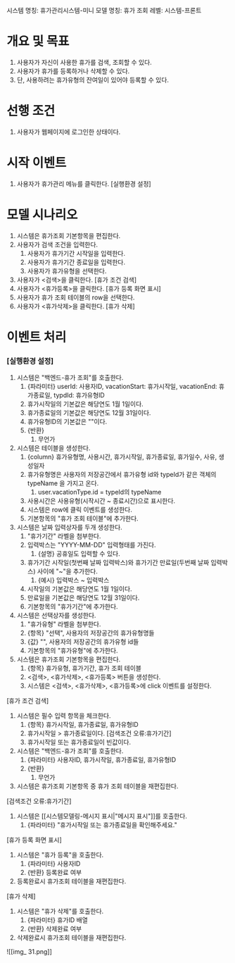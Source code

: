 시스템 명칭: 휴가관리시스템-미니
모델 명칭: 휴가 조회
레벨: 시스템-프론트

# 개요 및 목표
1. 사용자가 자신이 사용한 휴가를 검색, 조회할 수 있다.
2. 사용자가 휴가를 등록하거나 삭제할 수 있다.
3. 단, 사용하려는 휴가유형의 잔여일이 있어야 등록할 수 있다.

# 선행 조건
1. 사용자가 웹페이지에 로그인한 상태이다.

# 시작 이벤트
1. 사용자가 휴가관리 메뉴를 클릭한다. [실행환경 설정]

# 모델 시나리오
1. 시스템은 휴가조회 기본항목을 편집한다.
2. 사용자가 검색 조건을 입력한다.
	1. 사용자가 휴가기간 시작일을 입력한다.
	2. 사용자가 휴가기간 종료일을 입력한다.
	3. 사용자가 휴가유형을 선택한다.
3. 사용자가 <검색>을 클릭한다. [휴가 조건 검색]
4. 사용자가 <휴가등록>을 클릭한다. [휴가 등록 화면 표시]
5. 사용자가 휴가 조회 테이블의 row을 선택한다.
6. 사용자가 <휴가삭제>을 클릭한다. [휴가 삭제]

# 이벤트 처리

### [실행환경 설정]
1. 시스템은 "백엔드-휴가 조회"를 호출한다.
	1. {파라미터} userId: 사용자ID, vacationStart: 휴가시작일, vacationEnd: 휴가종료일, typdId: 휴가유형ID
	2. 휴가시작일의 기본값은 해당연도 1월 1일이다.
	3. 휴가종료일의 기본값은 해당연도 12월 31일이다.
	4. 휴가유형ID의 기본값은 ""이다.
	5. {반환}
		1. 무언가
2. 시스템은 테이블을 생성한다.
	1. {column} 휴가유형명, 사용시간, 휴가시작일, 휴가종료일, 휴가일수, 사유, 생성일자
	2. 휴가유형명은 사용자의 저장공간에서 휴가유형 id와 typeId가 같은 객체의 typeName 을 가지고 온다.
		1. user.vacationType.id = typeId의 typeName
	3. 사용시간은 사용유형(시작시간 ~ 종료시간)으로 표시한다.
	4. 시스템은 row에 클릭 이벤트를 생성한다.
	5.  기본항목의 "휴가 조회 테이블"에 추가한다.
3. 시스템은 날짜 입력상자를 두개 생성한다.
	1. "휴가기간" 라벨을 첨부한다.
	2. 입력박스는 "YYYY-MM-DD" 입력형태를 가진다.
		1. {설명} 공휴일도 입력할 수 있다.
	3. 휴가기간 시작일(첫번째 날짜 입력박스)와 휴가기간 만료일(두번째 날짜 입력박스) 사이에 "~"을 추가한다.
		1. {예시} 입력박스 ~ 입력박스
	4. 시작일의 기본값은 해당연도 1월 1일이다.
	5. 만료일을 기본값은 해당연도 12월 31일이다.
	6. 기본항목의 "휴가기간"에 추가한다.
4. 시스템은 선택상자를 생성한다.
	1. "휴가유형" 라벨을 첨부한다.
	2. {항목} "선택", 사용자의 저장공간의 휴가유형명들
	3. {값} "", 사용자의 저장공간의 휴가유형 id들
	4.  기본항목의 "휴가유형"에 추가한다.
5. 시스템은 휴가조회 기본항목을 편집한다.
	1. {항목} 휴가유형, 휴가기간, 휴가 조회 테이블
	2. <검색>, <휴가삭제>, <휴가등록> 버튼을 생성한다.
	3. 시스템은 <검색>, <휴가삭제>, <휴가등록>에 click 이벤트를 설정한다.

[휴가 조건 검색]
1. 시스템은 필수 입력 항목을 체크한다.
	1. {항목} 휴가시작일, 휴가종료일, 휴가유형ID
	2. 휴가시작일 > 휴가종료일이다. [검색조건 오류:휴가기간]
	3. 휴가시작일 또는 휴가종료일이 빈값이다.
2. 시스템은 "백엔드-휴가 조회"를 호출한다.
	1. {파라미터} 사용자ID, 휴가시작일, 휴가종료일, 휴가유형ID
	2. {반환}
		1. 무언가
3. 시스템은 휴가조회 기본항목 중 휴가 조회 테이블을 재편집한다.

[검색조건 오류:휴가기간]
1. 시스템은 [[시스템모델링-메시지 표시|"메시지 표시"]]를 호출한다.
	1. {파라미터} "휴가시작일 또는 휴가종료일을 확인해주세요."

[휴가 등록 화면 표시]
1. 시스템은 "휴가 등록"을 호출한다.
	1. {파라미터} 사용자ID
	2. {반환} 등록완료 여부
2. 등록완료시 휴가조회 테이블을 재편집한다.

[휴가 삭제]
1. 시스템은 "휴가 삭제"를 호출한다.
	1. {파라미터} 휴가ID 배열
	2. {반환} 삭제완료 여부
2. 삭제완료시 휴가조회 테이블을 재편집한다.


![[img_ 31.png]]